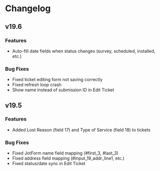 # Changelog

## v19.6
### Features
- Auto-fill date fields when status changes (survey, scheduled, installed, etc.)

### Bug Fixes
- Fixed ticket editing form not saving correctly
- Fixed refresh loop crash
- Show name instead of submission ID in Edit Ticket

## v19.5
### Features
- Added Lost Reason (field 17) and Type of Service (field 18) to tickets

### Bug Fixes
- Fixed JotForm name field mapping (#first_3, #last_3)
- Fixed address field mapping (#input_19_addr_line1, etc.)
- Fixed status/date sync in Edit Ticket
